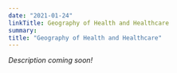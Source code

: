 ```yaml
---
date: "2021-01-24"
linkTitle: Geography of Health and Healthcare
summary: 
title: "Geography of Health and Healthcare"
---
```


*Description coming soon!*
